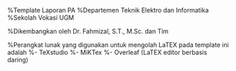 %Template Laporan PA
%Departemen Teknik Elektro dan Informatika
%Sekolah Vokasi UGM

%Dikembangkan oleh Dr. Fahmizal, S.T., M.Sc. dan Tim

%Perangkat lunak yang digunakan untuk mengolah LaTEX pada template ini adalah
%- TeXstudio
%- MiKTex
%- Overleaf (LaTEX editor berbasis daring)
